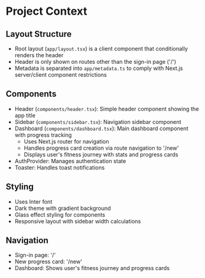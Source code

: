 # Project Context

## Layout Structure
- Root layout (`app/layout.tsx`) is a client component that conditionally renders the header
- Header is only shown on routes other than the sign-in page ('/')
- Metadata is separated into `app/metadata.ts` to comply with Next.js server/client component restrictions

## Components
- Header (`components/header.tsx`): Simple header component showing the app title
- Sidebar (`components/sidebar.tsx`): Navigation sidebar component
- Dashboard (`components/dashboard.tsx`): Main dashboard component with progress tracking
  - Uses Next.js router for navigation
  - Handles progress card creation via route navigation to '/new'
  - Displays user's fitness journey with stats and progress cards
- AuthProvider: Manages authentication state
- Toaster: Handles toast notifications

## Styling
- Uses Inter font
- Dark theme with gradient background
- Glass effect styling for components
- Responsive layout with sidebar width calculations

## Navigation
- Sign-in page: '/'
- New progress card: '/new'
- Dashboard: Shows user's fitness journey and progress cards 